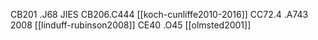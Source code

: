 CB201 .J68 JIES
CB206.C444 [[koch-cunliffe2010-2016]]
CC72.4 .A743 2008 [[linduff-rubinson2008]]
CE40 .O45 [[olmsted2001]]